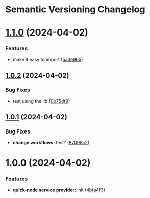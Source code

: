 # Semantic Versioning Changelog

# [1.1.0](https://github.com/onchainyaotoshi/nftoshis-gating/compare/v1.0.2...v1.1.0) (2024-04-02)


### Features

* make it easy to import ([5a3e965](https://github.com/onchainyaotoshi/nftoshis-gating/commit/5a3e9651981521388c392b1742a041d63e3d6a27))

## [1.0.2](https://github.com/onchainyaotoshi/nftoshis-gating/compare/v1.0.1...v1.0.2) (2024-04-02)


### Bug Fixes

* test using the lib ([0b75df9](https://github.com/onchainyaotoshi/nftoshis-gating/commit/0b75df9e4687e34d900dcf5f6dd761b6944183c9))

## [1.0.1](https://github.com/onchainyaotoshi/nftoshis-gating/compare/v1.0.0...v1.0.1) (2024-04-02)


### Bug Fixes

* **change workflows:** test? ([87098c2](https://github.com/onchainyaotoshi/nftoshis-gating/commit/87098c22edb20d0bde5ae6daf0c8941b9014f0ac))

# 1.0.0 (2024-04-02)


### Features

* **quick-node service provider:** init ([4bfa4f3](https://github.com/onchainyaotoshi/nftoshis-gating/commit/4bfa4f35e6fcf5e445931fb8521cf6c22cf0c1a2))

